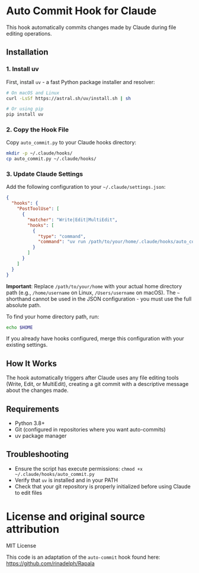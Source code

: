 # Auto Commit Hook for Claude

This hook automatically commits changes made by Claude during file editing operations.

## Installation

### 1. Install uv

First, install `uv` - a fast Python package installer and resolver:

```bash
# On macOS and Linux
curl -LsSf https://astral.sh/uv/install.sh | sh

# Or using pip
pip install uv
```

### 2. Copy the Hook File

Copy `auto_commit.py` to your Claude hooks directory:

```bash
mkdir -p ~/.claude/hooks/
cp auto_commit.py ~/.claude/hooks/
```

### 3. Update Claude Settings

Add the following configuration to your `~/.claude/settings.json`:

```json
{
  "hooks": {
    "PostToolUse": [
      {
        "matcher": "Write|Edit|MultiEdit",
        "hooks": [
          {
            "type": "command",
            "command": "uv run /path/to/your/home/.claude/hooks/auto_commit.py"
          }
        ]
      }
    ]
  }
}
```

**Important**: Replace `/path/to/your/home` with your actual home directory path (e.g., `/home/username` on Linux, `/Users/username` on macOS). The `~` shorthand cannot be used in the JSON configuration - you must use the full absolute path.

To find your home directory path, run:
```bash
echo $HOME
```

If you already have hooks configured, merge this configuration with your existing settings.

## How It Works

The hook automatically triggers after Claude uses any file editing tools (Write, Edit, or MultiEdit), creating a git commit with a descriptive message about the changes made.

## Requirements

- Python 3.8+
- Git (configured in repositories where you want auto-commits)
- uv package manager

## Troubleshooting

- Ensure the script has execute permissions: `chmod +x ~/.claude/hooks/auto_commit.py`
- Verify that `uv` is installed and in your PATH
- Check that your git repository is properly initialized before using Claude to edit files

# License and original source attribution

MIT License

This code is an adaptation of the `auto-commit` hook found here: https://github.com/rinadelph/Rapala
